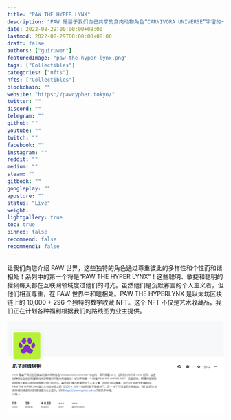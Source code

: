 ```yaml
---
title: "PAW THE HYPER LYNX"
description: "PAW 是基于我们自己共享的食肉动物角色“CARNIVORA UNIVERSE”宇宙的一系列收藏 NFT。"
date: 2022-08-29T00:00:00+08:00
lastmod: 2022-08-29T00:00:00+08:00
draft: false
authors: ["guiruwen"]
featuredImage: "paw-the-hyper-lynx.png"
tags: ["Collectibles"]
categories: ["nfts"]
nfts: ["Collectibles"]
blockchain: ""
website: "https://pawcypher.tokyo/"
twitter: ""
discord: ""
telegram: ""
github: ""
youtube: ""
twitch: ""
facebook: ""
instagram: ""
reddit: ""
medium: ""
steam: ""
gitbook: ""
googleplay: ""
appstore: ""
status: "Live"
weight: 
lightgallery: true
toc: true
pinned: false
recommend: false
recommend1: false
---
```

让我们向您介绍 PAW 世界，这些独特的角色通过尊重彼此的多样性和个性而和谐相处！系列中的第一个将是“PAW THE HYPER LYNX”！这些聪明、敏捷和聪明的猞猁每天都在互联网领域度过他们的时光。虽然他们是沉默寡言的个人主义者，但他们相互尊重，在 PAW 世界中和睦相处。PAW THE HYPERLYNX 是以太坊区块链上的 10,000 + 296 个独特的数字收藏 NFT。这个 NFT 不仅是艺术收藏品，我们正在计划各种福利根据我们的路线图为业主提供。

![nft](01.png)